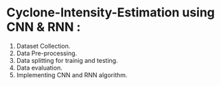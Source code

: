 # Cyclone-Intensity-Estimation using CNN & RNN :

1. Dataset Collection.
2. Data Pre-processing.
3. Data splitting for trainig and testing.
4. Data evaluation.
5. Implementing CNN and RNN algorithm.
